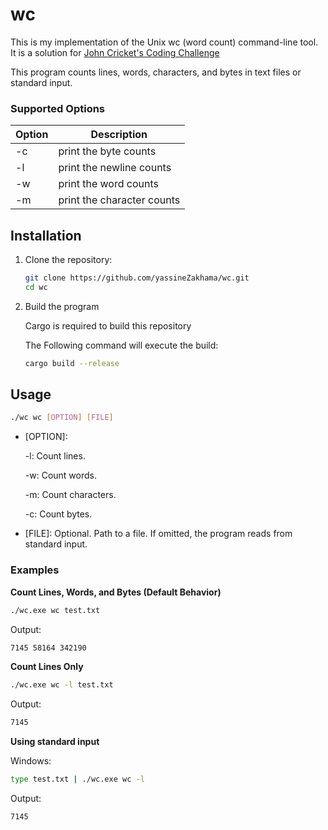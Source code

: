 # wc

This is my implementation of the Unix wc (word count) command-line tool. 
It is a solution for <a href="https://codingchallenges.fyi/challenges/challenge-wc/">John Cricket's Coding Challenge</a>

This program counts lines, words, characters, and bytes in text files or standard input.

### Supported Options

| Option | Description                |
|--------|----------------------------|
|   -c   | print the byte counts      |
|   -l   | print the newline counts   |
|   -w   | print the word counts      |
|   -m   | print the character counts |


## Installation

1. Clone the repository:

    ```sh
    git clone https://github.com/yassineZakhama/wc.git
    cd wc
    ```

2. Build the program

    Cargo is required to build this repository

    The Following command will execute the build:

    ```sh
    cargo build --release
    ```

## Usage

```sh
./wc wc [OPTION] [FILE]
```

- [OPTION]:

    -l: Count lines.

    -w: Count words.

    -m: Count characters.

    -c: Count bytes.

- [FILE]: Optional. Path to a file. If omitted, the program reads from standard input.

### Examples

<b>Count Lines, Words, and Bytes (Default Behavior)</b>

```sh
./wc.exe wc test.txt
```

Output:

```sh
7145 58164 342190
```

<b>Count Lines Only</b>

```sh
./wc.exe wc -l test.txt
```

Output:

```sh
7145
```

<b>Using standard input</b>

Windows:
```sh
type test.txt | ./wc.exe wc -l
```

Output:

```sh
7145
```